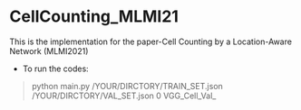 # CellCounting_MLMI21
This is the implementation for the paper-Cell Counting by a Location-Aware Network (MLMI2021)

- To run the codes:

> python main.py /YOUR/DIRCTORY/TRAIN_SET.json /YOUR/DIRCTORY/VAL_SET.json 0 VGG_Cell_Val_


